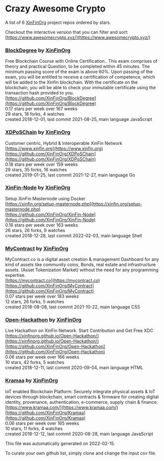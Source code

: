 # Crazy Awesome Crypto
A list of 6 [XinFinOrg](https://github.com/XinFinOrg) project repos ordered by stars.  

Checkout the interactive version that you can filter and sort: 
[https://www.awesomecrypto.xyz/](https://www.awesomecrypto.xyz/)  


### [BlockDegree](https://github.com/XinFinOrg/BlockDegree) by [XinFinOrg](https://github.com/XinFinOrg)  
Free Blockchain Course with Online Certification.. This exam comprises of theory and practical Question, to be completed within 45 minutes. The minimum passing score of the exam is above 60%. Upon passing of the exam, you will be entitled to receive a certification of competence, which will be added to the Xinfin blockchain. With the certificate on the blockchain, you will be able to check your immutable certificate using the transaction hash provided to you.  
[https://github.com/XinFinOrg/BlockDegree](https://github.com/XinFinOrg/BlockDegree)  
0.17 stars per week over 167 weeks  
29 stars, 18 forks, 4 watches  
created 2018-12-01, last commit 2021-08-25, main language JavaScript  


### [XDPoSChain](https://github.com/XinFinOrg/XDPoSChain) by [XinFinOrg](https://github.com/XinFinOrg)  
Customer centric, Hybrid & Interoperable XinFin Network  
[https://www.xinfin.org](https://www.xinfin.org)  
[https://github.com/XinFinOrg/XDPoSChain](https://github.com/XinFinOrg/XDPoSChain)  
0.18 stars per week over 159 weeks  
29 stars, 35 forks, 16 watches  
created 2019-01-25, last commit 2021-12-27, main language Go  


### [XinFin-Node](https://github.com/XinFinOrg/XinFin-Node) by [XinFinOrg](https://github.com/XinFinOrg)  
Setup XinFin Masternode using Docker  
[https://xinfin.org/setup-masternode.php](https://xinfin.org/setup-masternode.php)  
[https://github.com/XinFinOrg/XinFin-Node](https://github.com/XinFinOrg/XinFin-Node)  
0.16 stars per week over 163 weeks  
26 stars, 26 forks, 9 watches  
created 2018-12-28, last commit 2022-02-03, main language Shell  


### [MyContract](https://github.com/XinFinOrg/MyContract) by [XinFinOrg](https://github.com/XinFinOrg)  
MyContract.co is a digital asset creation & management Dashboard for any kind of assets like community coins, Bonds, real estate and infrastructure assets. (Asset Tokenization Market) without the need for any programming expertise.  
[https://mycontract.co](https://mycontract.co)  
[https://github.com/XinFinOrg/MyContract](https://github.com/XinFinOrg/MyContract)  
0.07 stars per week over 183 weeks  
12 stars, 26 forks, 5 watches  
created 2018-08-08, last commit 2021-10-22, main language CSS  


### [Open-Hackathon](https://github.com/XinFinOrg/Open-Hackathon) by [XinFinOrg](https://github.com/XinFinOrg)  
Live Hackathon on XinFin Network. Start Contribution and Get Free XDC  
[https://xinfinorg.github.io/Open-Hackathon/](https://xinfinorg.github.io/Open-Hackathon/)  
[https://github.com/XinFinOrg/Open-Hackathon](https://github.com/XinFinOrg/Open-Hackathon)  
0.06 stars per week over 166 weeks  
10 stars, 42 forks, 5 watches  
created 2018-12-11, last commit 2020-09-04, main language HTML  


### [Kramaa](https://github.com/XinFinOrg/Kramaa) by [XinFinOrg](https://github.com/XinFinOrg)  
IoT enabled Blockchain Platform: Securely integrate physical assets & IoT devices through blockchain, smart contracts & firmware for creating digital identity, provenance, authentication, e-commerce, supply chain & finance.  
[https://www.kramaa.com/](https://www.kramaa.com/)  
[https://github.com/XinFinOrg/Kramaa](https://github.com/XinFinOrg/Kramaa)  
0.06 stars per week over 165 weeks  
10 stars, 11 forks, 4 watches  
created 2018-12-12, last commit 2020-08-28, main language JavaScript  


This file was automatically generated on 2022-02-15.  

To curate your own github list, simply clone and change the input csv file.  